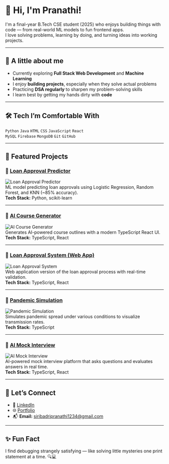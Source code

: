 # 👋 Hi, I'm Pranathi!

I'm a final-year B.Tech CSE student (2025) who enjoys building things with code — from real-world ML models to fun frontend apps.  
I love solving problems, learning by doing, and turning ideas into working projects.

---

## 🌟 A little about me
- Currently exploring **Full Stack Web Development** and **Machine Learning**
- I enjoy **building projects**, especially when they solve actual problems
- Practicing **DSA regularly** to sharpen my problem-solving skills
- I learn best by getting my hands dirty with **code**

---

## 🛠️ Tech I’m Comfortable With
`Python` `Java` `HTML` `CSS` `JavaScript` `React`  
`MySQL` `Firebase` `MongoDB` `Git` `GitHub`

---

## 📌 Featured Projects

### 🔹 [Loan Approval Predictor](https://github.com/Pranathi-96/loan-approval-ml)
![Loan Approval Predictor](https://github-readme-stats.vercel.app/api/pin/?username=Pranathi-96&repo=loan-approval-ml&theme=radical)  
ML model predicting loan approvals using Logistic Regression, Random Forest, and KNN (~85% accuracy).  
**Tech Stack:** Python, scikit-learn

---

### 🔹 [AI Course Generator](https://github.com/Pranathi-96/Ai-Course-Generator)
![AI Course Generator](https://github-readme-stats.vercel.app/api/pin/?username=Pranathi-96&repo=Ai-Course-Generator&theme=radical)  
Generates AI-powered course outlines with a modern TypeScript React UI.  
**Tech Stack:** TypeScript, React

---

### 🔹 [Loan Approval System (Web App)](https://github.com/Pranathi-96/loan-approval-system)
![Loan Approval System](https://github-readme-stats.vercel.app/api/pin/?username=Pranathi-96&repo=loan-approval-system&theme=radical)  
Web application version of the loan approval process with real-time validation.  
**Tech Stack:** TypeScript, React

---

### 🔹 [Pandemic Simulation](https://github.com/Pranathi-96/pandemic-simulation)
![Pandemic Simulation](https://github-readme-stats.vercel.app/api/pin/?username=Pranathi-96&repo=pandemic-simulation&theme=radical)  
Simulates pandemic spread under various conditions to visualize transmission rates.  
**Tech Stack:** TypeScript

---

### 🔹 [AI Mock Interview](https://github.com/Pranathi-96/ai-mock-interview)
![AI Mock Interview](https://github-readme-stats.vercel.app/api/pin/?username=Pranathi-96&repo=ai-mock-interview&theme=radical)  
AI-powered mock interview platform that asks questions and evaluates answers in real time.  
**Tech Stack:** TypeScript, React

---

## 🔗 Let’s Connect
- 💼 [LinkedIn](https://www.linkedin.com/in/pranathi-siribadri/)
- 🌐 [Portfolio](https://portfolio.coursevita.com/pranathi-568)
- 📬 **Email:** siribadripranathi1234@gmail.com

---

## ✨ Fun Fact
I find debugging strangely satisfying — like solving little mysteries one print statement at a time. 🔍💻
